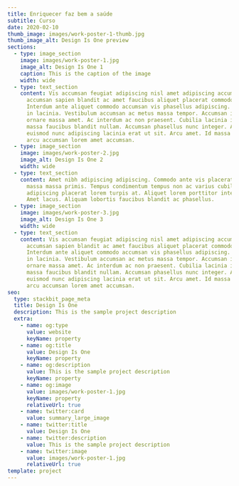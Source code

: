 ```yaml
---
title: Enriquecer faz bem a saúde
subtitle: Curso
date: 2020-02-10
thumb_image: images/work-poster-1-thumb.jpg
thumb_image_alt: Design Is One preview
sections:
  - type: image_section
    image: images/work-poster-1.jpg
    image_alt: Design Is One 1
    caption: This is the caption of the image
    width: wide
  - type: text_section
    content: Vis accumsan feugiat adipiscing nisl amet adipiscing accumsan blandit
      accumsan sapien blandit ac amet faucibus aliquet placerat commodo.
      Interdum ante aliquet commodo accumsan vis phasellus adipiscing. Ornare a
      in lacinia. Vestibulum accumsan ac metus massa tempor. Accumsan in lacinia
      ornare massa amet. Ac interdum ac non praesent. Cubilia lacinia interdum
      massa faucibus blandit nullam. Accumsan phasellus nunc integer. Accumsan
      euismod nunc adipiscing lacinia erat ut sit. Arcu amet. Id massa aliquet
      arcu accumsan lorem amet accumsan.
  - type: image_section
    image: images/work-poster-2.jpg
    image_alt: Design Is One 2
    width: wide
  - type: text_section
    content: Amet nibh adipiscing adipiscing. Commodo ante vis placerat interdum
      massa massa primis. Tempus condimentum tempus non ac varius cubilia
      adipiscing placerat lorem turpis at. Aliquet lorem porttitor interdum.
      Amet lacus. Aliquam lobortis faucibus blandit ac phasellus.
  - type: image_section
    image: images/work-poster-3.jpg
    image_alt: Design Is One 3
    width: wide
  - type: text_section
    content: Vis accumsan feugiat adipiscing nisl amet adipiscing accumsan blandit
      accumsan sapien blandit ac amet faucibus aliquet placerat commodo.
      Interdum ante aliquet commodo accumsan vis phasellus adipiscing. Ornare a
      in lacinia. Vestibulum accumsan ac metus massa tempor. Accumsan in lacinia
      ornare massa amet. Ac interdum ac non praesent. Cubilia lacinia interdum
      massa faucibus blandit nullam. Accumsan phasellus nunc integer. Accumsan
      euismod nunc adipiscing lacinia erat ut sit. Arcu amet. Id massa aliquet
      arcu accumsan lorem amet accumsan.
seo:
  type: stackbit_page_meta
  title: Design Is One
  description: This is the sample project description
  extra:
    - name: og:type
      value: website
      keyName: property
    - name: og:title
      value: Design Is One
      keyName: property
    - name: og:description
      value: This is the sample project description
      keyName: property
    - name: og:image
      value: images/work-poster-1.jpg
      keyName: property
      relativeUrl: true
    - name: twitter:card
      value: summary_large_image
    - name: twitter:title
      value: Design Is One
    - name: twitter:description
      value: This is the sample project description
    - name: twitter:image
      value: images/work-poster-1.jpg
      relativeUrl: true
template: project
---
```

